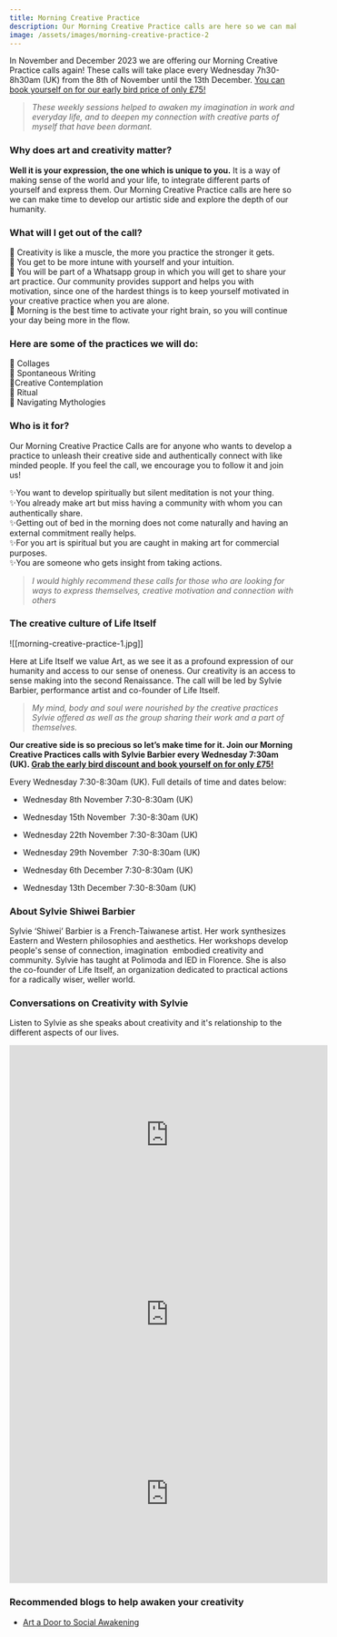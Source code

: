 ```yaml
---
title: Morning Creative Practice
description: Our Morning Creative Practice calls are here so we can make time to develop our artistic side and explore the depth of our humanity.
image: /assets/images/morning-creative-practice-2
---
```

In November and December 2023 we are offering our Morning Creative Practice calls again! These calls will take place every Wednesday 7h30- 8h30am (UK) from the 8th of November until the 13th December. [You can book yourself on for our early bird price of only £75!](https://ti.to/art-earth-tech/online-calls)

>*These weekly sessions helped to awaken my imagination in work and everyday life, and to deepen my connection with creative parts of myself that have been dormant.*

### Why does art and creativity matter? 

**Well it is your expression, the one which is unique to you.** 
It is a way of making sense of the world and your life, to integrate different parts of yourself and express them. Our Morning Creative Practice calls are here so we can make time to develop our artistic side and explore the depth of our humanity.

### What will I get out of the call?

💪 Creativity is like a muscle, the more you practice the stronger it gets.<br/>
🦚 You get to be more intune with yourself and your intuition.<br/>
🎨 You will be part of a Whatsapp group in which you will get to share your art practice. Our community provides support and helps you with motivation, since one of the hardest things is to keep yourself motivated in your creative practice when you are alone.<br/>
🌅 Morning is the best time to activate your right brain, so you will continue your day being more in the flow.<br/>

### Here are some of the practices we will do:

🌟 Collages<br/>
🌟 Spontaneous Writing<br/>
🌟Creative Contemplation<br/>
🌟 Ritual<br/>
🌟 Navigating Mythologies<br/>

### Who is it for?

Our Morning Creative Practice Calls are for anyone who wants to develop a practice to unleash their creative side and authentically connect with like minded people. If you feel the call, we encourage you to follow it and join us!

✨You want to develop spiritually but silent meditation is not your thing.<br/>
✨You already make art but miss having a community with whom you can authentically share.<br/>
✨Getting out of bed in the morning does not come naturally and having an external commitment really helps.<br/>
✨For you art is spiritual but you are caught in making art for commercial purposes.<br/>
✨You are someone who gets insight from taking actions.<br/>


>*I would highly recommend these calls for those who are looking for ways to express themselves, creative motivation and connection with others*

### The creative culture of Life Itself 

![[morning-creative-practice-1.jpg]]

Here at Life Itself we value Art, as we see it as a profound expression of our humanity and access to our sense of oneness. Our creativity is an access to sense making into the second Renaissance. The call will be led by Sylvie Barbier, performance artist and co-founder of Life Itself.

>*My mind, body and soul were nourished by the creative practices Sylvie offered as well as the group sharing their work and a part of themselves.*

**Our creative side is so precious so let’s make time for it. Join our Morning Creative Practices calls with Sylvie Barbier every Wednesday 7:30am (UK). [Grab the early bird discount and book yourself on for only £75!](https://ti.to/art-earth-tech/online-calls)**

Every Wednesday 7:30-8:30am (UK). Full details of time and dates below:

- Wednesday 8th November 7:30-8:30am (UK) 

- Wednesday 15th November  7:30-8:30am (UK) 

- Wednesday 22th November 7:30-8:30am (UK) 

- Wednesday 29th November  7:30-8:30am (UK) 

- Wednesday 6th December 7:30-8:30am (UK) 

- Wednesday 13th December 7:30-8:30am (UK)

### About Sylvie Shiwei Barbier

Sylvie ‘Shiwei’ Barbier is a French-Taiwanese artist. Her work synthesizes Eastern and Western philosophies and aesthetics. Her workshops develop people's sense of connection, imagination  embodied creativity and community. Sylvie has taught at Polimoda and IED in Florence. She is also the co-founder of Life Itself, an organization dedicated to practical actions for a radically wiser, weller world.

### Conversations on Creativity with Sylvie
Listen to Sylvie as she speaks about creativity and it's relationship to the different aspects of our lives.

<iframe width="560" height="315" src="https://www.youtube.com/embed/-8zR_AbAZJk?si=MX3JJuIPdlBjTOii" title="YouTube video player" frameborder="0" allow="accelerometer; autoplay; clipboard-write; encrypted-media; gyroscope; picture-in-picture; web-share" allowfullscreen></iframe>


<iframe width="560" height="315" src="https://www.youtube.com/embed/AbESET36hZs?si=bREI8qLfyPl-vVyu" title="YouTube video player" frameborder="0" allow="accelerometer; autoplay; clipboard-write; encrypted-media; gyroscope; picture-in-picture; web-share" allowfullscreen></iframe>


<iframe width="560" height="315" src="https://www.youtube.com/embed/p-KA-1gMMqs?si=oT0EIjgRBUrJiH3z" title="YouTube video player" frameborder="0" allow="accelerometer; autoplay; clipboard-write; encrypted-media; gyroscope; picture-in-picture; web-share" allowfullscreen></iframe>

### Recommended blogs to help awaken your creativity
- [Art a Door to Social Awakening](https://lifeitself.org/blog/2023/10/02/art-a-door-to-social-awakening)